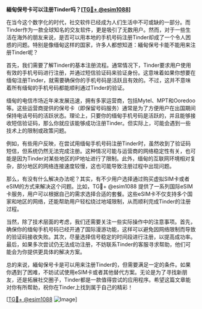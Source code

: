 **緬甸保号卡可以注册Tinder吗？[[TG💪+ @esim1088](https://t.me/s/esim1088)]**

在当今这个数字化的时代，社交软件已经成为人们生活中不可或缺的一部分。而Tinder作为一款全球知名的交友软件，更是吸引了无数用户。然而，对于一些生活在海外的朋友来说，是否可以用本地的手机号码注册Tinder却成了一个令人困惑的问题。特别是像缅甸这样的国家，许多人都想知道：緬甸保号卡能不能用来注册Tinder呢？

首先，我们需要了解Tinder的基本注册流程。通常情况下，Tinder要求用户使用有效的手机号码进行注册，并通过短信验证码来验证身份。这意味着如果你想要在缅甸注册Tinder，就需要确保你的手机号码是活跃且有效的。不过，这并不意味着所有缅甸的手机号码都能顺利通过Tinder的验证。

缅甸的电信市场近年来发展迅速，拥有多家运营商，包括Mytel、MPT和Ooredoo等。这些运营商提供的保号卡（即保留号码服务）通常是为了方便用户在出国期间保持电话号码的活跃状态。理论上，只要你的缅甸手机号码是活跃的，并且能够接收短信验证码，那么你就应该能够成功注册Tinder。但实际上，可能会遇到一些技术上的限制或政策问题。

例如，有些用户反映，在尝试用缅甸手机号码注册Tinder时，虽然收到了验证码短信，但系统仍然无法完成注册。这种情况可能与运营商的网络稳定性有关，也可能是因为Tinder对某些地区的IP地址进行了限制。此外，缅甸的互联网环境相对复杂，部分地区的网络连接速度较慢，这也可能导致注册过程中出现问题。

那么，有没有什么解决办法呢？其实，有不少用户选择通过购买虚拟SIM卡或者eSIM的方式来解决这个问题。比如，TG💪+ @esim1088 提供了一系列国际eSIM卡服务，用户可以根据自己的需求选择合适的套餐。这些eSIM卡不仅支持多个国家和地区的网络，还能帮助用户轻松绕过地域限制，从而顺利完成Tinder的注册过程。

当然，除了技术层面的考虑，我们还需要关注一些实际操作中的注意事项。首先，确保你的缅甸手机号码已经开通了国际漫游功能，这样可以避免因网络限制而导致的验证码接收失败。其次，尽量选择信号稳定的时间段进行注册，以提高成功率。最后，如果多次尝试仍无法成功注册，不妨联系Tinder的客服寻求帮助，他们可能会为你提供更具体的解决方案。

总的来说，緬甸保号卡是可以用来注册Tinder的，但需要满足一定的条件。如果你遇到了困难，不妨试试使用eSIM卡或者其他替代方案。无论是为了寻找新朋友，还是拓展社交圈子，Tinder都是一款值得尝试的应用程序。希望这篇文章能对你有所帮助，祝你在Tinder上找到属于自己的精彩！

[[TG💪+ @esim1088](https://t.me/s/esim1088) ![Image](https://i.postimg.cc/4NQfJmqS/Snipaste-2025-05-13-00-14-12.png)]